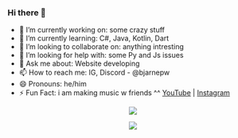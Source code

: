 ### Hi there 👋
- 🔭 I’m currently working on: some crazy stuff
- 🌱 I’m currently learning: C#, Java, Kotlin, Dart
- 👯 I’m looking to collaborate on: anything intresting
- 🤔 I’m looking for help with: some Py and Js issues
- 💬 Ask me about: Website developing
- 📫 How to reach me: IG, Discord - @bjarnepw 
- 😄 Pronouns: he/him
- ⚡ Fun Fact: i am making music w friends ^^ [YouTube](https://youtube.com/@anxy-music) | [Instagram](https://instagram.com/anxymusic) 

<p align="center" background="#30243c">
    <img src="https://github-readme-stats.vercel.app/api?username=BjarnePW&show_icons=true&theme=synthwave"/>
</p>

<p align="center" background="#30243c">
    <img src="https://github-readme-stats.vercel.app/api/top-langs/?username=BjarnePW&langs_count=8&theme=synthwave&layout=donut-vertical">
</p>
